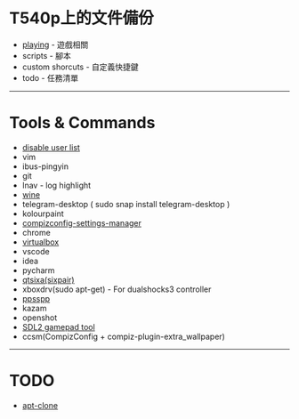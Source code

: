 # T540p上的文件備份

* [playing](https://drive.google.com/drive/folders/1PJhZnWEOGgJTNS7xN9m4qF0X4NhLkXMh?usp=sharing) - 遊戲相關
* scripts - 腳本
* custom shorcuts - 自定義快捷鍵
* todo - 任務清單

---

# Tools & Commands

* [disable user list](https://askubuntu.com/a/1037289)
* vim
* ibus-pingyin
* git
* lnav - log highlight
* [wine](https://linuxconfig.org/install-wine-on-ubuntu-18-04-bionic-beaver-linux)
* telegram-desktop ( sudo snap install telegram-desktop )
* kolourpaint
* [compizconfig-settings-manager](https://www.maketecheasier.com/tweak-number-workspaces-unity/)
* chrome
* [virtualbox](https://www.virtualbox.org/wiki/Linux_Downloads)
* vscode
* idea
* pycharm
* [qtsixa(sixpair)](https://retropie.org.uk/forum/topic/2913/guide-use-qtsixa-on-ubuntu-16-04-and-derivatives/2)
* xboxdrv(sudo apt-get) - For dualshocks3 controller
* [ppsspp](http://ubuntuhandbook.org/index.php/2018/08/install-psp-emulator-ppsspp-1-6-3-ubuntu-18-04/)
* kazam
* openshot
* [SDL2 gamepad tool](http://generalarcade.com/gamepadtool/)
* ccsm(CompizConfig + compiz-plugin-extra_wallpaper)

---

# TODO

* [apt-clone](https://www.ostechnix.com/backup-installed-packages-and-restore-them-on-freshly-installed-ubuntu-system/)
